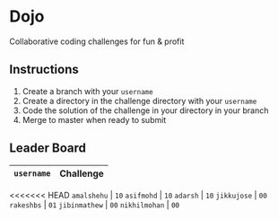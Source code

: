 # Dojo

Collaborative coding challenges for fun & profit

## Instructions

1. Create a branch with your `username`
2. Create a directory in the challenge directory with your `username`
3. Code the solution of the challenge in your directory in your branch
4. Merge to master when ready to submit

## Leader Board

`username`    | Challenge
------------- | ---------
<<<<<<< HEAD
`amalshehu`   | `10`
`asifmohd`    | `10`
`adarsh`      | `10`
`jikkujose`   | `00`
`rakeshbs`    | `01`
`jibinmathew` | `00`
`nikhilmohan` | `00`
